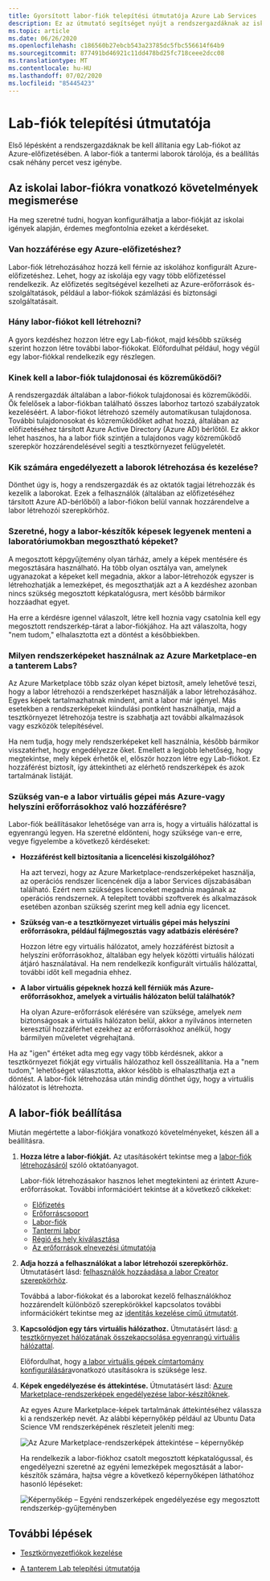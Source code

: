 ```yaml
---
title: Gyorsított labor-fiók telepítési útmutatója Azure Lab Services
description: Ez az útmutató segítséget nyújt a rendszergazdáknak az iskolán belüli használatra szolgáló labor-fiókok gyors létrehozásában.
ms.topic: article
ms.date: 06/26/2020
ms.openlocfilehash: c186560b27ebcb543a23785dc5fbc556614f64b9
ms.sourcegitcommit: 877491bd46921c11dd478bd25fc718ceee2dcc08
ms.translationtype: MT
ms.contentlocale: hu-HU
ms.lasthandoff: 07/02/2020
ms.locfileid: "85445423"
---
```

# <a name="lab-account-setup-guide"></a>Lab-fiók telepítési útmutatója

Első lépésként a rendszergazdáknak be kell állítania egy Lab-fiókot az Azure-előfizetésében. A labor-fiók a tantermi laborok tárolója, és a beállítás csak néhány percet vesz igénybe.

## <a name="understand-your-schools-lab-account-requirements"></a>Az iskolai labor-fiókra vonatkozó követelmények megismerése

Ha meg szeretné tudni, hogyan konfigurálhatja a labor-fiókját az iskolai igények alapján, érdemes megfontolnia ezeket a kérdéseket.

### <a name="do-i-have-access-to-an-azure-subscription"></a>Van hozzáférése egy Azure-előfizetéshez?

Labor-fiók létrehozásához hozzá kell férnie az iskolához konfigurált Azure-előfizetéshez. Lehet, hogy az iskolája egy vagy több előfizetéssel rendelkezik. Az előfizetés segítségével kezelheti az Azure-erőforrások és-szolgáltatások, például a labor-fiókok számlázási és biztonsági szolgáltatásait.

### <a name="how-many-lab-accounts-need-to-be-created"></a>Hány labor-fiókot kell létrehozni?

A gyors kezdéshez hozzon létre egy Lab-fiókot, majd később szükség szerint hozzon létre további labor-fiókokat. Előfordulhat például, hogy végül egy labor-fiókkal rendelkezik egy részlegen.

### <a name="who-should-be-owners-and-contributors-of-the-lab-account"></a>Kinek kell a labor-fiók tulajdonosai és közreműködői?

A rendszergazdák általában a labor-fiókok tulajdonosai és közreműködői. Ők felelősek a labor-fiókban található összes laborhoz tartozó szabályzatok kezeléséért. A labor-fiókot létrehozó személy automatikusan tulajdonosa. További tulajdonosokat és közreműködőket adhat hozzá, általában az előfizetéséhez társított Azure Active Directory (Azure AD) bérlőtől. Ez akkor lehet hasznos, ha a labor fiók szintjén a tulajdonos vagy közreműködő szerepkör hozzárendelésével segíti a tesztkörnyezet felügyeletét.

### <a name="who-will-be-allowed-to-create-and-manage-labs"></a>Kik számára engedélyezett a laborok létrehozása és kezelése?

Dönthet úgy is, hogy a rendszergazdák és az oktatók tagjai létrehozzák és kezelik a laborokat. Ezek a felhasználók (általában az előfizetéséhez társított Azure AD-bérlőből) a labor-fiókon belül vannak hozzárendelve a labor létrehozói szerepkörhöz.

### <a name="do-you-want-to-give-lab-creators-the-ability-to-save-images-that-can-be-shared-across-labs"></a>Szeretné, hogy a labor-készítők képesek legyenek menteni a laboratóriumokban megosztható képeket?

A megosztott képgyűjtemény olyan tárház, amely a képek mentésére és megosztására használható. Ha több olyan osztálya van, amelynek ugyanazokat a képeket kell megadnia, akkor a labor-létrehozók egyszer is létrehozhatják a lemezképet, és megoszthatják azt a A kezdéshez azonban nincs szükség megosztott képkatalógusra, mert később bármikor hozzáadhat egyet.

Ha erre a kérdésre igennel válaszolt, létre kell hoznia vagy csatolnia kell egy megosztott rendszerkép-tárat a labor-fiókjához. Ha azt válaszolta, hogy "nem tudom," elhalasztotta ezt a döntést a későbbiekben.

### <a name="which-images-in-azure-marketplace-will-your-classroom-labs-use"></a>Milyen rendszerképeket használnak az Azure Marketplace-en a tanterem Labs?

Az Azure Marketplace több száz olyan képet biztosít, amely lehetővé teszi, hogy a labor létrehozói a rendszerképet használják a labor létrehozásához. Egyes képek tartalmazhatnak mindent, amit a labor már igényel. Más esetekben a rendszerképeket kiindulási pontként használhatja, majd a tesztkörnyezet létrehozója testre is szabhatja azt további alkalmazások vagy eszközök telepítésével.

Ha nem tudja, hogy mely rendszerképeket kell használnia, később bármikor visszatérhet, hogy engedélyezze őket. Emellett a legjobb lehetőség, hogy megtekintse, mely képek érhetők el, először hozzon létre egy Lab-fiókot. Ez hozzáférést biztosít, így áttekintheti az elérhető rendszerképek és azok tartalmának listáját.
  
### <a name="do-the-labs-virtual-machines-need-to-have-access-to-other-azure-or-on-premises-resources"></a>Szükség van-e a labor virtuális gépei más Azure-vagy helyszíni erőforrásokhoz való hozzáférésre?

Labor-fiók beállításakor lehetősége van arra is, hogy a virtuális hálózattal is egyenrangú legyen. Ha szeretné eldönteni, hogy szüksége van-e erre, vegye figyelembe a következő kérdéseket:

- **Hozzáférést kell biztosítania a licencelési kiszolgálóhoz?**
  
   Ha azt tervezi, hogy az Azure Marketplace-rendszerképeket használja, az operációs rendszer licencének díja a labor Services díjszabásában található. Ezért nem szükséges licenceket megadnia magának az operációs rendszernek. A telepített további szoftverek és alkalmazások esetében azonban szükség szerint meg kell adnia egy licencet.

- **Szükség van-e a tesztkörnyezet virtuális gépei más helyszíni erőforrásokra, például fájlmegosztás vagy adatbázis elérésére?**

   Hozzon létre egy virtuális hálózatot, amely hozzáférést biztosít a helyszíni erőforrásokhoz, általában egy helyek közötti virtuális hálózati átjáró használatával. Ha nem rendelkezik konfigurált virtuális hálózattal, további időt kell megadnia ehhez.

- **A labor virtuális gépeknek hozzá kell férniük más Azure-erőforrásokhoz, amelyek a virtuális hálózaton belül találhatók?**

   Ha olyan Azure-erőforrások elérésére van szüksége, amelyek *nem* biztonságosak a virtuális hálózaton belül, akkor a nyilvános interneten keresztül hozzáférhet ezekhez az erőforrásokhoz anélkül, hogy bármilyen műveletet végrehajtaná.

Ha az "igen" értéket adta meg egy vagy több kérdésnek, akkor a tesztkörnyezet fiókját egy virtuális hálózathoz kell összeállítania. Ha a "nem tudom," lehetőséget választotta, akkor később is elhalaszthatja ezt a döntést. A labor-fiók létrehozása után mindig dönthet úgy, hogy a virtuális hálózatot is létrehozta.

## <a name="set-up-your-lab-account"></a>A labor-fiók beállítása

Miután megértette a labor-fiókjára vonatkozó követelményeket, készen áll a beállításra.

1. **Hozza létre a labor-fiókját.** Az utasításokért tekintse meg a [labor-fiók létrehozásáról](https://docs.microsoft.com/azure/lab-services/classroom-labs/tutorial-setup-lab-account#create-a-lab-account) szóló oktatóanyagot.

   Labor-fiók létrehozásakor hasznos lehet megtekinteni az érintett Azure-erőforrásokat. További információért tekintse át a következő cikkeket:

   - [Előfizetés](https://docs.microsoft.com/azure/lab-services/classroom-labs/administrator-guide#subscription)
   - [Erőforráscsoport](https://docs.microsoft.com/azure/lab-services/classroom-labs/administrator-guide#resource-group)
   - [Labor-fiók](https://docs.microsoft.com/azure/lab-services/classroom-labs/administrator-guide#lab-account)
   - [Tantermi labor](https://docs.microsoft.com/azure/lab-services/classroom-labs/administrator-guide#classroom-lab)
   - [Régió és hely kiválasztása](https://docs.microsoft.com/azure/lab-services/classroom-labs/administrator-guide#regionslocations)
   - [Az erőforrások elnevezési útmutatója](https://docs.microsoft.com/azure/lab-services/classroom-labs/administrator-guide#naming)

2. **Adja hozzá a felhasználókat a labor létrehozói szerepkörhöz.** Útmutatásért lásd: [felhasználók hozzáadása a labor Creator szerepkörhöz](https://docs.microsoft.com/azure/lab-services/classroom-labs/tutorial-setup-lab-account#add-a-user-to-the-lab-creator-role).

   Továbbá a labor-fiókokat és a laborokat kezelő felhasználókhoz hozzárendelt különböző szerepkörökkel kapcsolatos további információkért tekintse meg az [identitás kezelése című útmutatót](https://docs.microsoft.com/azure/lab-services/classroom-labs/administrator-guide#manage-identity).

3. **Kapcsolódjon egy társ virtuális hálózathoz.** Útmutatásért lásd: [a tesztkörnyezet hálózatának összekapcsolása egyenrangú virtuális hálózattal](https://docs.microsoft.com/azure/lab-services/classroom-labs/how-to-connect-peer-virtual-network).

   Előfordulhat, hogy [a labor virtuális gépek címtartomány konfigurálására](https://docs.microsoft.com/azure/lab-services/classroom-labs/how-to-configure-lab-accounts#specify-an-address-range-for-vms-in-the-lab)vonatkozó utasításokra is szüksége lesz.

4. **Képek engedélyezése és áttekintése.** Útmutatásért lásd: [Azure Marketplace-rendszerképek engedélyezése labor-készítőknek](https://docs.microsoft.com/azure/lab-services/classroom-labs/specify-marketplace-images).

   Az egyes Azure Marketplace-képek tartalmának áttekintéséhez válassza ki a rendszerkép nevét. Az alábbi képernyőkép például az Ubuntu Data Science VM rendszerképének részleteit jeleníti meg:

   ![Az Azure Marketplace-rendszerképek áttekintése – képernyőkép](./media/setup-guide/review-marketplace-images.png)

   Ha rendelkezik a labor-fiókhoz csatolt megosztott képkatalógussal, és engedélyezni szeretné az egyéni lemezképek megosztását a labor-készítők számára, hajtsa végre a következő képernyőképen láthatóhoz hasonló lépéseket:

   ![Képernyőkép – Egyéni rendszerképek engedélyezése egy megosztott rendszerkép-gyűjteményben](./media/setup-guide/enable-sig-custom-images.png)

## <a name="next-steps"></a>További lépések

- [Tesztkörnyezetfiókok kezelése](how-to-manage-lab-accounts.md)

- [A tanterem Lab telepítési útmutatója](setup-guide.md)
